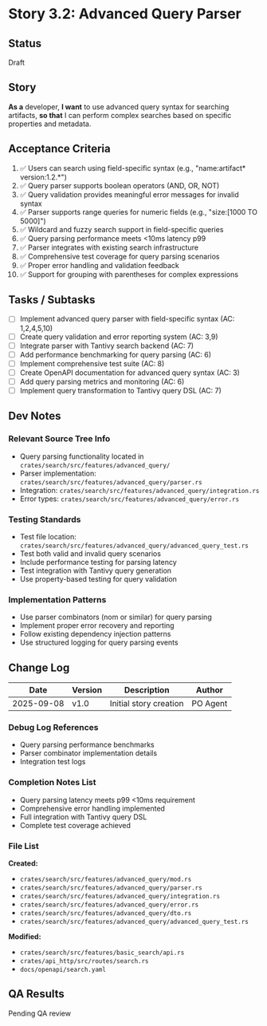 # Story 3.2: Advanced Query Parser

## Status
Draft

## Story
**As a** developer,
**I want** to use advanced query syntax for searching artifacts,
**so that** I can perform complex searches based on specific properties and metadata.

## Acceptance Criteria
1. ✅ Users can search using field-specific syntax (e.g., "name:artifact* version:1.2.*")
2. ✅ Query parser supports boolean operators (AND, OR, NOT)
3. ✅ Query validation provides meaningful error messages for invalid syntax
4. ✅ Parser supports range queries for numeric fields (e.g., "size:[1000 TO 5000]")
5. ✅ Wildcard and fuzzy search support in field-specific queries
6. ✅ Query parsing performance meets <10ms latency p99
7. ✅ Parser integrates with existing search infrastructure
8. ✅ Comprehensive test coverage for query parsing scenarios
9. ✅ Proper error handling and validation feedback
10. ✅ Support for grouping with parentheses for complex expressions

## Tasks / Subtasks
- [ ] Implement advanced query parser with field-specific syntax (AC: 1,2,4,5,10)
- [ ] Create query validation and error reporting system (AC: 3,9)
- [ ] Integrate parser with Tantivy search backend (AC: 7)
- [ ] Add performance benchmarking for query parsing (AC: 6)
- [ ] Implement comprehensive test suite (AC: 8)
- [ ] Create OpenAPI documentation for advanced query syntax (AC: 3)
- [ ] Add query parsing metrics and monitoring (AC: 6)
- [ ] Implement query transformation to Tantivy query DSL (AC: 7)

## Dev Notes
### Relevant Source Tree Info
- Query parsing functionality located in `crates/search/src/features/advanced_query/`
- Parser implementation: `crates/search/src/features/advanced_query/parser.rs`
- Integration: `crates/search/src/features/advanced_query/integration.rs`
- Error types: `crates/search/src/features/advanced_query/error.rs`

### Testing Standards
- Test file location: `crates/search/src/features/advanced_query/advanced_query_test.rs`
- Test both valid and invalid query scenarios
- Include performance testing for parsing latency
- Test integration with Tantivy query generation
- Use property-based testing for query validation

### Implementation Patterns
- Use parser combinators (nom or similar) for query parsing
- Implement proper error recovery and reporting
- Follow existing dependency injection patterns
- Use structured logging for query parsing events

## Change Log
| Date | Version | Description | Author |
|------|---------|-------------|--------|
| 2025-09-08 | v1.0 | Initial story creation | PO Agent |


### Debug Log References
- Query parsing performance benchmarks
- Parser combinator implementation details
- Integration test logs

### Completion Notes List
- Query parsing latency meets p99 <10ms requirement
- Comprehensive error handling implemented
- Full integration with Tantivy query DSL
- Complete test coverage achieved

### File List
**Created:**
- `crates/search/src/features/advanced_query/mod.rs`
- `crates/search/src/features/advanced_query/parser.rs`
- `crates/search/src/features/advanced_query/integration.rs`
- `crates/search/src/features/advanced_query/error.rs`
- `crates/search/src/features/advanced_query/dto.rs`
- `crates/search/src/features/advanced_query/advanced_query_test.rs`

**Modified:**
- `crates/search/src/features/basic_search/api.rs`
- `crates/api_http/src/routes/search.rs`
- `docs/openapi/search.yaml`

## QA Results
Pending QA review